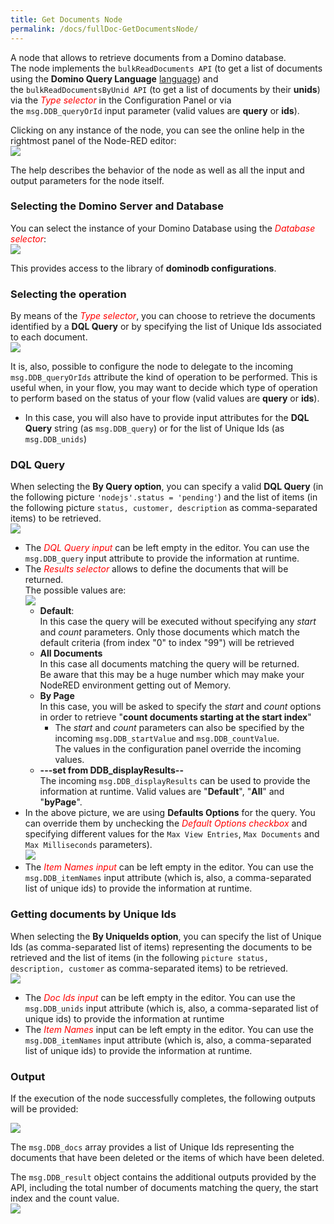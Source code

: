 ```yaml
---
title: Get Documents Node
permalink: /docs/fullDoc-GetDocumentsNode/
---
```


A node that allows to retrieve documents from a Domino database.<br/>
The node implements the `bulkReadDocuments API` (to get a list of documents using the **Domino Query Language** [language](https://www-01.ibm.com/support/docview.wss?uid=ibm10729047)) and the `bulkReadDocumentsByUnid API` (to get a list of documents by their **unids**) via the <i style="color:red">Type selector</i> in the Configuration Panel or via the `msg.DDB_queryOrId` input parameter (valid values are **query** or **ids**).

Clicking on any instance of the node, you can see the online help in the rightmost panel of the Node-RED editor:<br/>
![](../images/fullDocumentation/image9.png)

The help describes the behavior of the node as well as all the input and output parameters for the node itself.

### Selecting the Domino Server and Database
You can select the instance of your Domino Database using the <i style="color:red">Database selector</i>:<br/>
![](../images/fullDocumentation/image10.png)<br/>

This provides access to the library of **dominodb configurations**.

### Selecting the operation
By means of the <i style="color:red">Type selector</i>, you can choose to retrieve the documents identified by a **DQL Query** or by specifying the list of Unique Ids associated to each document.<br/>
![](../images/fullDocumentation/image11.png)

It is, also, possible to configure the node to delegate to the incoming `msg.DDB_queryOrIds` attribute the kind of operation to be performed.
This is useful when, in your flow, you may want to decide which type of operation to perform based on the status of your flow (valid values are **query** or **ids**).
-   In this case, you will also have to provide input attributes for the
    **DQL Query** string (as `msg.DDB_query`) or for the list of Unique Ids (as `msg.DDB_unids`)

### DQL Query
When selecting the **By Query option**, you can specify a valid **DQL Query** (in the following picture `'nodejs'.status = 'pending'`) and the
list of items (in the following picture `status, customer, description` as comma-separated items) to be retrieved.<br/>
![](../images/fullDocumentation/image12.png)
-   The <i style="color:red">DQL Query input</i> can be left empty in the editor. You can use the `msg.DDB_query` input attribute to provide the information at runtime.
-   The <i style="color:red">Results selector</i> allows to define the documents that will be returned.<br/>
    The possible values are:<br/>
    ![](../images/fullDocumentation/image13.png)
    -   **Default**:<br/>
        In this case the query will be executed without specifying any *start* and *count* parameters. Only those documents which match the default criteria (from index "0" to index "99") will be retrieved
    -   **All Documents**<br/>
        In this case all documents matching the query will be returned.<br/>
        Be aware that this may be a huge number which may make your NodeRED environment getting out of Memory.
    -   **By Page**<br/>
        In this case, you will be asked to specify the *start* and *count* options in order to retrieve "**count documents starting at the start index**"
        -   The *start* and *count* parameters can also be specified by the incoming `msg.DDB_startValue` and `msg.DDB_countValue`.<br/>
            The values in the configuration panel override the incoming values.
    -   <strong>---set from DDB_displayResults--</strong><br/>
        The incoming `msg.DDB_displayResults` can be used to provide the information at runtime. Valid values are "**Default**", "**All**" and "**byPage**".
-   In the above picture, we are using **Defaults Options** for the query.
    You can override them by unchecking the <i style="color:red">Default Options checkbox</i> and specifying different values for the `Max View Entries`, `Max Documents` and `Max Milliseconds` parameters).<br/>
    ![](../images/fullDocumentation/image14.png)
-   The <i style="color:red">Item Names input</i> can be left empty in the editor. You can use the `msg.DDB_itemNames` input attribute (which is, also, a comma-separated list of unique ids) to provide the information at runtime.

### Getting documents by Unique Ids
When selecting the **By UniqueIds option**, you can specify the list of Unique Ids (as comma-separated list of items) representing the documents
to be retrieved and the list of items (in the following `picture status, description, customer` as comma-separated items) to be retrieved.<br/>
![](../images/fullDocumentation/image15.png)
-   The <i style="color:red">Doc Ids input</i> can be left empty in the editor. You can use the `msg.DDB_unids` input attribute (which is, also, a comma-separated list of unique ids) to provide the information at runtime
-   The <i style="color:red">Item Names</i> input can be left empty in the editor. You can use the `msg.DDB_itemNames` input attribute (which is, also, a comma-separated list of unique ids) to provide the information at runtime.

### Output

If the execution of the node successfully completes, the following
outputs will be provided:

![](../images/fullDocumentation/image18.png)


The `msg.DDB_docs` array provides a list of Unique Ids representing the documents that have been deleted or the items of which have been
deleted.

The `msg.DDB_result` object contains the additional outputs provided by the API, including the total number of documents matching the query, the
start index and the count value.<br/>
![](../images/fullDocumentation/image19.png)
